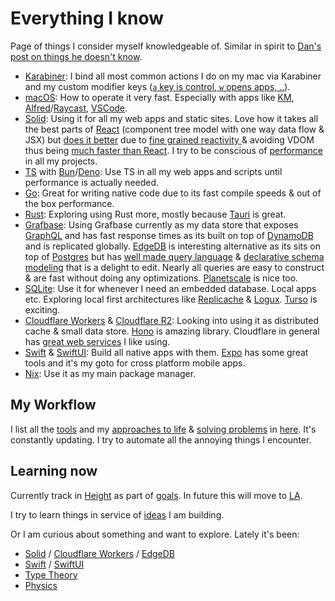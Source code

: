 # Everything I know

Page of things I consider myself knowledgeable of. Similar in spirit to [Dan's post on things he doesn't know](https://overreacted.io/things-i-dont-know-as-of-2018/).

- [Karabiner](../macOS/apps/karabiner/karabiner.md): I bind all most common actions I do on my mac via Karabiner and my custom modifier keys ([`a` key is control, `w` opens apps, ..](../macOS/apps/karabiner/karabiner.md#my-personal-karabiner-setup)).
- [macOS](../macOS/macOS.md): How to operate it very fast. Especially with apps like [KM](../macOS/apps/keyboard-maestro/keyboard-maestro.md), [Alfred](../macOS/apps/alfred/alfred.md)/[Raycast](../tools/raycast.md), [VSCode](../text-editors/vs-code/vs-code.md).
- [Solid](../programming-languages/javascript/js-libraries/solid.md): Using it for all my web apps and static sites. Love how it takes all the best parts of [React](../programming-languages/javascript/js-libraries/react/react.md) (component tree model with one way data flow & JSX) but [does it better](https://www.youtube.com/watch?v=UhGV8yYnvQE) due to [fine grained reactivity ](https://dev.to/ryansolid/a-hands-on-introduction-to-fine-grained-reactivity-3ndf) & avoiding VDOM thus being [much faster than React](https://twitter.com/nikitavoloboev/status/1528479450828087299). I try to be conscious of [performance](../web/web-performance.md) in all my projects.
- [TS](../programming-languages/typescript/typescript.md) with [Bun](../programming-languages/javascript/bun.md)/[Deno](../web/deno.md): Use TS in all my web apps and scripts until performance is actually needed.
- [Go](../programming-languages/go/go.md): Great for writing native code due to its fast compile speeds & out of the box performance.
- [Rust](../programming-languages/rust/rust.md): Exploring using Rust more, mostly because [Tauri](../programming-languages/rust/rust-libraries/tauri.md) is great.
- [Grafbase](../networking/graphql/grafbase.md): Using Grafbase currently as my data store that exposes [GraphQL](../networking/graphql/graphql.md) and has fast response times as its built on top of [DynamoDB](../databases/dynamodb.md) and is replicated globally. [EdgeDB](../databases/edgedb.md) is interesting alternative as its sits on top of [Postgres](../databases/postgresql.md) but has [well made query language](https://www.edgedb.com/docs/edgeql/index) & [declarative schema modeling](https://www.edgedb.com/docs/datamodel/index) that is a delight to edit. Nearly all queries are easy to construct & are fast without doing any optimizations. [Planetscale](../databases/planetscale.md) is nice too.
- [SQLite](../databases/sqlite.md): Use it for whenever I need an embedded database. Local apps etc. Exploring local first architectures like [Replicache](https://replicache.dev/) & [Logux](https://logux.io/). [Turso](https://chiselstrike.com/) is exciting.
- [Cloudflare Workers](../cloud-computing/serverless-computing/cloudflare-workers.md) & [Cloudflare R2](https://developers.cloudflare.com/r2/): Looking into using it as distributed cache & small data store. [Hono](https://github.com/honojs/hono) is amazing library. Cloudflare in general has [great web services](https://github.com/cloudflare/wildebeest) I like using.
- [Swift](../programming-languages/swift/swift.md) & [SwiftUI](../programming-languages/swift/swift-libraries/swiftui.md): Build all native apps with them. [Expo](../programming-languages/javascript/js-libraries/react/expo.md) has some great tools and it's my goto for cross platform mobile apps.
- [Nix](../package-managers/nix/nix.md): Use it as my main package manager.

## My Workflow

I list all the [tools](../tools/tools.md) and my [approaches to life](../focusing/rules.md) & [solving problems](../research/solving-problems.md) in [here](my-workflow.md). It's constantly updating. I try to automate all the annoying things I encounter.

## Learning now

Currently track in [Height](https://height.app/) as part of [goals](../focusing/goals.md). In future this will move to [LA](../ideas/learn-anything.md).

I try to learn things in service of [ideas](ideas/ideas.md) I am building.

Or I am curious about something and want to explore. Lately it's been:

- [Solid](../programming-languages/javascript/js-libraries/solid.md) / [Cloudflare Workers](../cloud-computing/serverless-computing/cloudflare-workers.md) / [EdgeDB](../databases/edgedb.md)
- [Swift](../programming-languages/swift/swift.md) / [SwiftUI](../programming-languages/swift/swift-libraries/swiftui.md)
- [Type Theory](../math/type-theory/type-theory.md)
- [Physics](../physics/physics.md)
